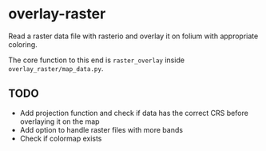 # overlay-raster

Read a raster data file with rasterio and overlay it on folium with appropriate
coloring.

The core function to this end is `raster_overlay` inside `overlay_raster/map_data.py`.

## TODO

* Add projection function and check if data has the correct CRS before overlaying it on
  the map
* Add option to handle raster files with more bands
* Check if colormap exists
